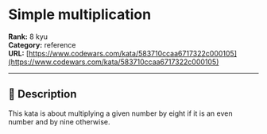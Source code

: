# Simple multiplication

**Rank:** 8 kyu  
**Category:** reference  
**URL:** [https://www.codewars.com/kata/583710ccaa6717322c000105](https://www.codewars.com/kata/583710ccaa6717322c000105)

---

## 📝 Description

This kata is about multiplying a given number by eight if it is an even number and by nine otherwise.
